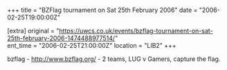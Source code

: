 +++
title = "BZFlag tournament on Sat 25th February 2006"
date = "2006-02-25T19:00:00Z"

[extra]
original = "https://uwcs.co.uk/events/bzflag-tournament-on-sat-25th-february-2006-1474488977514/"    
ent_time = "2006-02-25T21:00:00Z"
location = "LIB2"
+++

bzflag - http://www.bzflag.org/ - 2 teams, LUG v Gamers, capture the flag.

